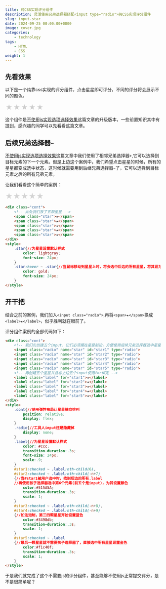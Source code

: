 ```yaml
---
title: 纯CSS实现评分组件
description: 灵活使用兄弟选择器搭配<input type="radio">纯CSS实现评分组件
slug: input-star
date: 2024-09-25 00:00:00+0000
image: cover.jpg
categories:
    - technology
tags:
    - HTML
    - CSS
weight: 1
---
```

## 先看效果
以下是一个纯靠css实现的评分组件，点击星星即可评分，不同的评分将会展示不同的颜色。
<div class="cont">
    <input class="radio" name="star" id="star1" type="radio">
    <input class="radio" name="star" id="star2" type="radio">
    <input class="radio" name="star" id="star3" type="radio">
    <input class="radio" name="star" id="star4" type="radio">
    <input class="radio" name="star" id="star5" type="radio">
    <label class="label" for="star1">★</label>
    <label class="label" for="star2">★</label>
    <label class="label" for="star3">★</label>
    <label class="label" for="star4">★</label>
    <label class="label" for="star5">★</label>
</div>
<style>
    .cont{
        position: relative;
        display: flex;
    }
    .radio{
        display: none;
    }
    .label{
        color: #ccc;
        transition-duration:.3s;
        font-size: 24px;
        scale:.9;
    }
    #star1:checked ~ .label:nth-child(6),
    #star2:checked ~ .label:nth-child(-n+7)
    {
        color:#515A5A;
        transition-duration:.3s;
        scale: 1;
    }
    #star3:checked ~ .label:nth-child(-n+8),
    #star4:checked ~ .label:nth-child(-n+9){
        color:#3498db;
        transition-duration:.3s;
        scale: 1;
    }
    #star5:checked ~ .label{
        color:#f1c40f;
        transition-duration:.3s;
        scale: 1;
    }
</style>

这个组件是[不使用js实现选项选择效果](https://blog.zhoujump.club/p/checked-css/)这篇文章的升级版本，一些前置知识其中有提到，感兴趣的同学可以先看看这篇文章。

## 后续兄弟选择器`~`
[不使用js实现选项选择效果](https://blog.zhoujump.club/p/checked-css/)这篇文章中我们使用了相邻兄弟选择器`+`,它可以选择到目标元素的下一个元素。但是上边这个案例中，我们希望点击星星的时候，所有的星星都变成选中状态，这时候就需要用到后继兄弟选择器`~`了，它可以选择到目标元素之后的所有兄弟元素。

让我们看看这个简单的案例：

<div class="cont">
    <span class="star">★</span>
    <span class="star">★</span>
    <span class="star">★</span>
    <span class="star">★</span>
    <span class="star">★</span>
</div>
<style>
    .star{
        color: lightgray;
        font-size: 24px;
    }
    .star:hover ~ .star{
        color: gold;
        font-size: 24px;
    }
</style>

```html
<div class="cont">
    <!-- 此处我们放了五颗星星 -->
    <span class="star">★</span>
    <span class="star">★</span>
    <span class="star">★</span>
    <span class="star">★</span>
    <span class="star">★</span>
</div>
<style>
    .star{//为星星设置默认样式
        color: lightgray;
        font-size: 24px;
    }
    .star:hover ~ .star{//当鼠标移动到星星上时，将会选中后边的所有星星，将其设为金色
        color: gold;
        font-size: 24px;
    }
</style>
```
## 开干把
结合之前的案例，我们加入`<input class="radio">`,再将`<span>★</span>`换成`<label>★</label>`，似乎胜利就在眼前了。

评分组件案例的全部代码如下：
```html
<div class="cont">
    <!-- 我们先创建五个input，它们必须摆在星星前边，方便使用后续兄弟选择器选中星星 -->
    <input class="radio" name="star" id="star1" type="radio">
    <input class="radio" name="star" id="star2" type="radio">
    <input class="radio" name="star" id="star3" type="radio">
    <input class="radio" name="star" id="star4" type="radio">
    <input class="radio" name="star" id="star5" type="radio">
    <!-- 再创建五个星星并且与上边五个input使用for绑定 -->
    <label class="label" for="star1">★</label>
    <label class="label" for="star2">★</label>
    <label class="label" for="star3">★</label>
    <label class="label" for="star4">★</label>
    <label class="label" for="star5">★</label>
</div>
<style>
    .cont{//使用弹性布局让星星横向排列
        position: relative;
        display: flex;
    }
    .radio{//工具人input还是隐藏掉
        display: none;
    }
    .label{//为星星设置默认样式
        color: #ccc;
        transition-duration:.3s;
        font-size: 24px;
        scale:.9;
    }
    #star1:checked ~ .label:nth-child(6),
    #star2:checked ~ .label:nth-child(-n+7)
    {//当#star1被用户选中时，找到后边的所有.label
    //再使用孩子选择器选中第6个元素(前五个是input)，为其设置颜色
        color:#515A5A;
        transition-duration:.3s;
        scale: 1;
    }
    #star3:checked ~ .label:nth-child(-n+8),
    #star4:checked ~ .label:nth-child(-n+9)
    {//如法泡制，第三四颗星星开始设置蓝色
        color:#3498db;
        transition-duration:.3s;
        scale: 1;
    }
    #star5:checked ~ .label
    {//最后一颗星星就不需要孩子选择器了，直接选中所有星星设置金色
        color:#f1c40f;
        transition-duration:.3s;
        scale: 1;
    }
</style>
```

于是我们就完成了这个不需要js的评分组件，甚至能够不使用js正常提交评分，是不是很简单呢？
